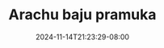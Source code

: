 --- 
title: "Arachu baju pramuka"
description: "  bokep Arachu baju pramuka     baru"
date: 2024-11-14T21:23:29-08:00
file_code: "q1pq0rhz05sk"
draft: false
cover: "87y9vd1z2uffxyvk.jpg"
tags: ["Arachu", "baju", "pramuka", "bokep-indo", "bokep-viral", "bokep-ig"]
length: 240
fld_id: "1483117"
foldername: "Arachu update"
categories: ["Arachu update"]
views: 0
---